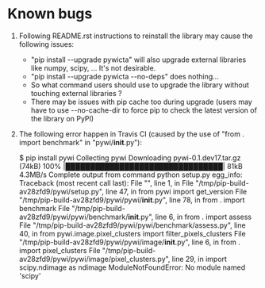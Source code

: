 # Known bugs

1. Following README.rst instructions to reinstall the library may cause the following issues:
   - "pip install --upgrade pywicta" will also upgrade external libraries like numpy, scipy, ... It's not desirable.
   - "pip install --upgrade pywicta --no-deps" does nothing...
   - So what command users should use to upgrade the library without touching external libraries ?
   - There may be issues with pip cache too during upgrade (users may have to use --no-cache-dir to force pip to check the latest version of the library on PyPI)
2. The following error happen in Travis CI (caused by the use of "from . import benchmark" in "pywi/__init__.py"):

    $ pip install pywi
    Collecting pywi
    Downloading pywi-0.1.dev17.tar.gz (74kB)
    100% |████████████████████████████████| 81kB 4.3MB/s 
    Complete output from command python setup.py egg_info:
    Traceback (most recent call last):
    File "<string>", line 1, in <module>
    File "/tmp/pip-build-av28zfd9/pywi/setup.py", line 47, in <module>
    from pywi import get_version
    File "/tmp/pip-build-av28zfd9/pywi/pywi/__init__.py", line 78, in <module>
    from . import benchmark
    File "/tmp/pip-build-av28zfd9/pywi/pywi/benchmark/__init__.py", line 6, in <module>
    from . import assess
    File "/tmp/pip-build-av28zfd9/pywi/pywi/benchmark/assess.py", line 40, in <module>
    from pywi.image.pixel_clusters import filter_pixels_clusters
    File "/tmp/pip-build-av28zfd9/pywi/pywi/image/__init__.py", line 6, in <module>
    from . import pixel_clusters
    File "/tmp/pip-build-av28zfd9/pywi/pywi/image/pixel_clusters.py", line 29, in <module>
    import scipy.ndimage as ndimage
    ModuleNotFoundError: No module named 'scipy'


